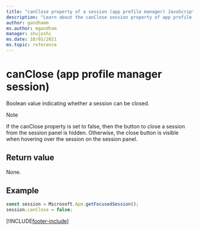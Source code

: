 ```yaml
---
title: "canClose property of a session (app profile manager) JavaScript API Reference | MicrosoftDocs"
description: "Learn about the canClose session property of app profile manager in Customer Service workspace."
author: gandhamm
ms.author: mgandham
manager: shujoshi
ms.date: 10/01/2021
ms.topic: reference
---
```


# canClose (app profile manager session)

Boolean value indicating whether a session can be closed.

> [!Note]
> If the canClose property is set to false, then the button to close a session from the session panel is hidden. Otherwise, the close button is visible when hovering over the session on the session panel.

## Return value

None.

## Example

```JavaScript
const session = Microsoft.Apm.getFocusedSession();
session.canClose = false;
```

[!INCLUDE[footer-include](../../../includes/footer-banner.md)]
